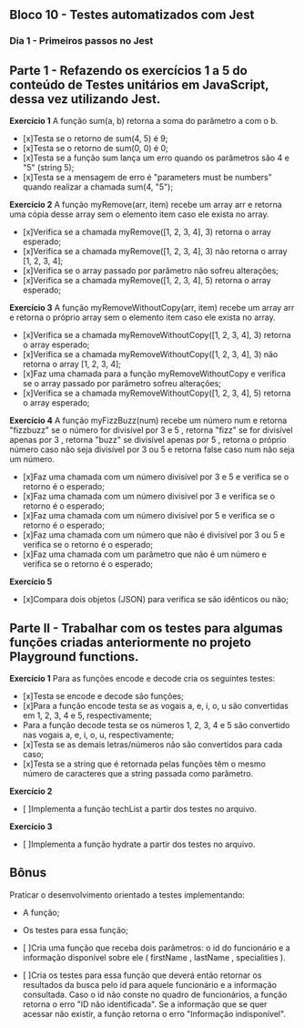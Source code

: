 ## Bloco 10 - Testes automatizados com Jest
### Dia 1 - Primeiros passos no Jest

## Parte 1 - Refazendo os exercícios 1 a 5 do conteúdo de Testes unitários em JavaScript, dessa vez utilizando Jest.

**Exercício 1**
A função sum(a, b) retorna a soma do parâmetro a com o b.
- [x]Testa se o retorno de sum(4, 5) é 9;
- [x]Testa se o retorno de sum(0, 0) é 0;
- [x]Testa se a função sum lança um erro quando os parâmetros são 4 e "5" (string 5);
- [x]Testa se a mensagem de erro é "parameters must be numbers" quando realizar a chamada sum(4, "5");

**Exercício 2**
A função myRemove(arr, item) recebe um array arr e retorna uma cópia desse array sem o elemento item caso ele exista no array.
- [x]Verifica se a chamada myRemove([1, 2, 3, 4], 3) retorna o array esperado;
- [x]Verifica se a chamada myRemove([1, 2, 3, 4], 3) não retorna o array [1, 2, 3, 4];
- [x]Verifica se o array passado por parâmetro não sofreu alterações;
- [x]Verifica se a chamada myRemove([1, 2, 3, 4], 5) retorna o array esperado;

**Exercício 3**
A função myRemoveWithoutCopy(arr, item) recebe um array arr e retorna o próprio array sem o elemento item caso ele exista no array.
- [x]Verifica se a chamada myRemoveWithoutCopy([1, 2, 3, 4], 3) retorna o array esperado;
- [x]Verifica se a chamada myRemoveWithoutCopy([1, 2, 3, 4], 3) não retorna o array [1, 2, 3, 4];
- [x]Faz uma chamada para a função myRemoveWithoutCopy e verifica se o array passado por parâmetro sofreu alterações;
- [x]Verifica se a chamada myRemoveWithoutCopy([1, 2, 3, 4], 5) retorna o array esperado;

**Exercício 4**
A função myFizzBuzz(num) recebe um número num e retorna "fizzbuzz" se o número for divisível por 3 e 5 , retorna "fizz" se for divisível apenas por 3 , retorna "buzz" se divisível apenas por 5 , retorna o próprio número caso não seja divisível por 3 ou 5 e retorna false caso num não seja um número.
- [x]Faz uma chamada com um número divisível por 3 e 5 e verifica se o retorno é o esperado;
- [x]Faz uma chamada com um número divisível por 3 e verifica se o retorno é o esperado;
- [x]Faz uma chamada com um número divisível por 5 e verifica se o retorno é o esperado;
- [x]Faz uma chamada com um número que não é divisível por 3 ou 5 e verifica se o retorno é o esperado;
- [x]Faz uma chamada com um parâmetro que não é um número e verifica se o retorno é o esperado;

**Exercício 5**
- [x]Compara dois objetos (JSON) para verifica se são idênticos ou não;

## Parte II - Trabalhar com os testes para algumas funções criadas anteriormente no projeto Playground functions.

**Exercício 1**
Para as funções encode e decode cria os seguintes testes:
- [x]Testa se encode e decode são funções;
- [x]Para a função encode testa se as vogais a, e, i, o, u são convertidas em 1, 2, 3, 4 e 5, respectivamente;
- Para a função decode testa se os números 1, 2, 3, 4 e 5 são convertido nas vogais a, e, i, o, u, respectivamente;
- [x]Testa se as demais letras/números não são convertidos para cada caso;
- [x]Testa se a string que é retornada pelas funções têm o mesmo número de caracteres que a string passada como parâmetro.

**Exercício 2**
- [ ]Implementa a função techList a partir dos testes no arquivo. 

**Exercício 3**
- [ ]Implementa a função hydrate a partir dos testes no arquivo.

## Bônus
Praticar o desenvolvimento orientado a testes implementando:
- A função;
- Os testes para essa função;

- [ ]Cria uma função que receba dois parâmetros: o id do funcionário e a informação disponível sobre ele ( firstName , lastName , specialities ). 
- [ ]Cria os testes para essa função que deverá então retornar os resultados da busca pelo id para aquele funcionário e a informação consultada. Caso o id não conste no quadro de funcionários, a função retorna o erro "ID não identificada". Se a informação que se quer acessar não existir, a função retorna o erro "Informação indisponível".
